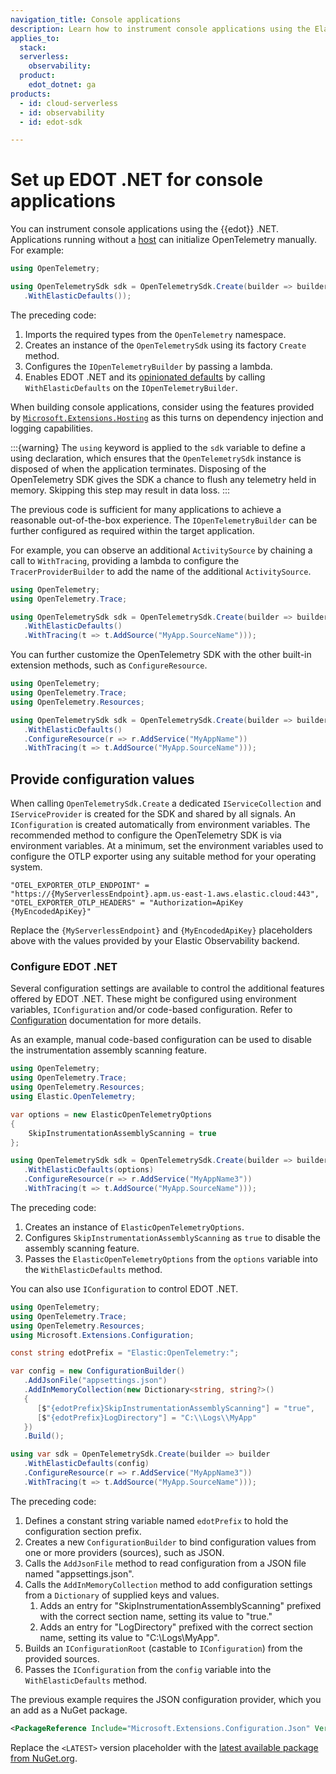 ```yaml
---
navigation_title: Console applications
description: Learn how to instrument console applications using the Elastic Distribution of OpenTelemetry .NET.
applies_to:
  stack:
  serverless:
    observability:
  product:
    edot_dotnet: ga
products:
  - id: cloud-serverless
  - id: observability
  - id: edot-sdk

---
```


# Set up EDOT .NET for console applications

You can instrument console applications using the {{edot}} .NET. Applications running without a [host](https://learn.microsoft.com/dotnet/core/extensions/generic-host) can initialize OpenTelemetry manually. For example:

```csharp
using OpenTelemetry;

using OpenTelemetrySdk sdk = OpenTelemetrySdk.Create(builder => builder
   .WithElasticDefaults());
```

The preceding code:

1. Imports the required types from the `OpenTelemetry` namespace.
2. Creates an instance of the `OpenTelemetrySdk` using its factory `Create` method.
3. Configures the `IOpenTelemetryBuilder` by passing a lambda.
4. Enables EDOT .NET and its [opinionated defaults](edot-defaults.md) by calling `WithElasticDefaults` on the `IOpenTelemetryBuilder`.

When building console applications, consider using the features provided by [`Microsoft.Extensions.Hosting`](https://www.nuget.org/packages/microsoft.extensions.hosting) as this turns on dependency injection and logging capabilities.

:::{warning}
The `using` keyword is applied to the `sdk` variable to define a using declaration, which ensures that the `OpenTelemetrySdk` instance is disposed of when the application terminates. Disposing of the OpenTelemetry SDK gives the SDK a chance to flush any telemetry held in memory. Skipping this step may result in data loss.
:::

The previous code is sufficient for many applications to achieve a reasonable out-of-the-box experience. The `IOpenTelemetryBuilder` can be further configured as required within the target application. 

For example, you can observe an additional `ActivitySource` by chaining a call to `WithTracing`, providing a lambda to configure the `TracerProviderBuilder` to add the name of the additional `ActivitySource`.

```csharp
using OpenTelemetry;
using OpenTelemetry.Trace;

using OpenTelemetrySdk sdk = OpenTelemetrySdk.Create(builder => builder
   .WithElasticDefaults()
   .WithTracing(t => t.AddSource("MyApp.SourceName")));
```

You can further customize the OpenTelemetry SDK with the other built-in extension methods, such as `ConfigureResource`.

```csharp
using OpenTelemetry;
using OpenTelemetry.Trace;
using OpenTelemetry.Resources;

using OpenTelemetrySdk sdk = OpenTelemetrySdk.Create(builder => builder
   .WithElasticDefaults()
   .ConfigureResource(r => r.AddService("MyAppName"))
   .WithTracing(t => t.AddSource("MyApp.SourceName")));
```

## Provide configuration values

When calling `OpenTelemetrySdk.Create` a dedicated `IServiceCollection` and `IServiceProvider` is created for the  SDK and shared by all signals. An `IConfiguration` is created automatically from environment variables. The recommended method to configure the OpenTelemetry SDK is via environment variables. At a minimum, set the environment variables used to configure the OTLP exporter using any suitable method for your operating system.

```
"OTEL_EXPORTER_OTLP_ENDPOINT" = "https://{MyServerlessEndpoint}.apm.us-east-1.aws.elastic.cloud:443",
"OTEL_EXPORTER_OTLP_HEADERS" = "Authorization=ApiKey {MyEncodedApiKey}"
```

Replace the `{MyServerlessEndpoint}` and `{MyEncodedApiKey}` placeholders above with the values provided by your Elastic Observability backend.

### Configure EDOT .NET

Several configuration settings are available to control the additional features offered by EDOT .NET. These might be configured using environment variables, `IConfiguration` and/or code-based configuration. Refer to [Configuration](/reference/edot-sdks/dotnet/configuration.md) documentation for more details.

As an example, manual code-based configuration can be used to disable the instrumentation assembly scanning feature.

```csharp
using OpenTelemetry;
using OpenTelemetry.Trace;
using OpenTelemetry.Resources;
using Elastic.OpenTelemetry;

var options = new ElasticOpenTelemetryOptions
{
	SkipInstrumentationAssemblyScanning = true
};

using OpenTelemetrySdk sdk = OpenTelemetrySdk.Create(builder => builder
   .WithElasticDefaults(options)
   .ConfigureResource(r => r.AddService("MyAppName3"))
   .WithTracing(t => t.AddSource("MyApp.SourceName")));
```

The preceding code:

1. Creates an instance of `ElasticOpenTelemetryOptions`.
2. Configures `SkipInstrumentationAssemblyScanning` as `true` to disable the assembly scanning feature.
3. Passes the `ElasticOpenTelemetryOptions` from the `options` variable into the `WithElasticDefaults` method.

You can also use `IConfiguration` to control EDOT .NET.

```csharp
using OpenTelemetry;
using OpenTelemetry.Trace;
using OpenTelemetry.Resources;
using Microsoft.Extensions.Configuration;

const string edotPrefix = "Elastic:OpenTelemetry:";

var config = new ConfigurationBuilder()
   .AddJsonFile("appsettings.json")
   .AddInMemoryCollection(new Dictionary<string, string?>()
   {
      [$"{edotPrefix}SkipInstrumentationAssemblyScanning"] = "true",
      [$"{edotPrefix}LogDirectory"] = "C:\\Logs\\MyApp"
   })
   .Build();

using var sdk = OpenTelemetrySdk.Create(builder => builder
   .WithElasticDefaults(config)
   .ConfigureResource(r => r.AddService("MyAppName3"))
   .WithTracing(t => t.AddSource("MyApp.SourceName")));
```

The preceding code:

1. Defines a constant string variable named `edotPrefix` to hold the configuration section prefix.
2. Creates a new `ConfigurationBuilder` to bind configuration values from one or more providers (sources), such as JSON.
3. Calls the `AddJsonFile` method to read configuration from a JSON file named "appsettings.json".
4. Calls the `AddInMemoryCollection` method to add configuration settings from a `Dictionary` of supplied keys and values.
   1. Adds an entry for "SkipInstrumentationAssemblyScanning" prefixed with the correct section name, setting its value to "true."
   2. Adds an entry for "LogDirectory" prefixed with the correct section name, setting its value to "C:\Logs\MyApp".
5. Builds an `IConfigurationRoot` (castable to `IConfiguration`) from the provided sources.
6. Passes the `IConfiguration` from the `config` variable into the `WithElasticDefaults` method.

The previous example requires the JSON configuration provider, which you an add as a NuGet package.

```xml
<PackageReference Include="Microsoft.Extensions.Configuration.Json" Version="<LATEST>" />
```

Replace the `<LATEST>` version placeholder with the [latest available package from NuGet.org](https://www.nuget.org/packages/Microsoft.Extensions.Configuration.Json).